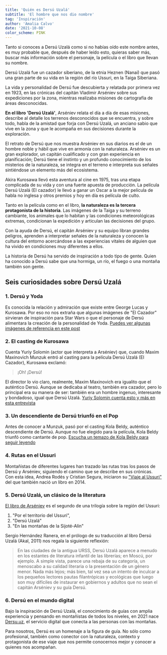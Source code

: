 ```yaml
---
title: 'Quién es Dersú Uzalá'
subtitle: 'El hombre que nos dio nombre'
tag: 'Inspiración'
author: 'Amalia Calvo'
date: '2021-10-08'
color_scheme: PINK
---
```


Tanto si conoces a Dersú Uzalá como si no habías oído este nombre antes, es muy probable que, después de haber leído esto, quieras saber más, buscar más información sobre el personaje, la película o el libro que llevan su nombre.

Dersú Uzalá fue un cazador siberiano, de la etnia Heznen (Nanai) que pasó una gran parte de su vida en la región del río Ussuri, en la Taiga Siberiana.

La vida y personalidad de Dersú fue descubierta y relatada por primera vez en 1923, en las crónicas del capitán Vladimir Arséniev sobre sus expediciones por la zona, mientras realizaba misiones de cartografía de áreas desconocidas.

**En el libro 'Dersú Uzalá'**, Arséniev relata el día a día de esas misiones, describe al detalle los terrenos desconocidos que se encuentra, y sobre todo, habla de la amistad que forja con Dersú Uzalá, un anciano sabio que vive en la zona y que le acompaña en sus decisiones durante la exploración.

El retrato de Dersú que nos muestra Arséniev en sus diarios es el de un hombre noble y hábil que vive en armonía con la naturaleza. Arséniev es un gran explorador, un capitán cualificado y con gran experiencia en planificación; Dersú tiene el instinto y un profundo conocimiento de los misterios de la naturaleza, se integra en el terreno e interpreta sus señales sintiéndose un elemento más del ecosistema.

Akira Kurosawa llevó esta aventura al cine en 1975, tras una etapa complicada de su vida y con una fuerte apuesta de producción. La película Dersú Uzalá (El cazador) le llevó a ganar un Oscar a la mejor película de habla no inglesa y otros premios y hoy en día es película de culto.

Tanto en la película como en el libro, **la naturaleza es la tercera protagonista de la historia**. Las imágenes de la Taiga y su terreno cambiante, los animales que lo habitan y las condiciones meteorológicas extremas, condicionan la expedición y articulan las decisiones del grupo.

Con la ayuda de Dersú, el capitán Arséniev y su equipo libran grandes peligros, aprenden a interpretar señales de la naturaleza y conocen la cultura del entorno acercándose a las experiencias vitales de alguien que ha vivido en condiciones muy diferentes a ellos.

La historia de Dersú ha servido de inspiración a todo tipo de gente. Quien ha conocido a Dersú sabe que una hormiga, un río, el fuego o una montaña también son gente.

## Seis curiosidades sobre Dersú Uzalá

### 1. Dersú y Yoda

Es conocida la relación y admiración que existe entre George Lucas y Kurosawa. Por eso no nos extraña que algunas imágenes de "El Cazador" sirvieran de inspiración para Star Wars o que el personaje de Dersú alimentara la creación de la personalidad de Yoda. [Puedes ver algunas imágenes de referencia en este post](http://fd.noneinc.com/secrethistoryofstarwarscom/secrethistoryofstarwars.com/kurosawa3.html)

### 2. El casting de Kurosawa

Cuenta Yuriy Solomin (actor que interpreta a Arséniev) que, cuando Maxim Maxinovich Munzuk entró al casting para la película Dersú Uzalá (El Cazador), Kurosawa exclamó:

> ¡Oh! ¡Dersú!

El director lo vio claro, realmente, Maxim Maxinovich era igualito que el auténtico Dersú. Aunque se dedicaba al teatro, también era cazador, pero lo principal era su manera de ser: también era un hombre ingenuo, interesante y bondadoso, igual que Dersú Uzalá. [Yuriy Solomin cuenta esto y más en esta entrevista](https://www.youtube.com/watch?v=QtkTZ-4lUuM)

### 3. Un descendiente de Dersú triunfó en el Pop

Antes de conocer a Munzuk, pasó por el casting Kola Beldy, auténtico descendiente de Dersú. Aunque no fue elegido para la película, Kola Beldy triunfó como cantante de pop. [Escucha un temazo de Kola Beldy para seguir leyendo](https://www.youtube.com/watch?v=JLTDhK25Lp0)

### 4. Rutas en el Ussuri

Montañistas de diferentes lugares han trazado las rutas tras los pasos de Dersú y Arséniev, siguiendo el camino que se describe en sus crónicas. Con esta idea, Andrea Rodés y Cristian Segura, iniciaron su ["Viaje al Ussuri"](https://www.todostuslibros.com/libros/viaje-al-ussuri_978-84-941052-4-1#synopsis) del que también nació un libro en 2014.

### 5. Dersú Uzalá, un clásico de la literatura

[El libro de Arséniev](https://www.todostuslibros.com/libros/dersu-uzala_978-84-9793-884-6) es el segundo de una trilogía sobre la región del Ussuri:

1. "Por el territorio del Ussuri",
2. "Dersú Uzalá"
3. "En las montañas de la Sijoté-Alín"

Sergio Hernández Ranera, en el prólogo de su traducción al libro Dersú Uzalá (Akal, 2011) nos regala la siguiente reflexión:

> En las ciudades de la antigua URSS, Dersú Uzalá aparece a menudo en los estantes de literatura infantil de las librerías; en Moscú, por ejemplo. A simple vista, parece una rebaja de su categoría, un menoscabo a su calidad literaria o la presentación de un género menor. Nada más lejos; más bien, tal vez sea un intento de inculcar a los pequeños lectores pautas filantrópicas y ecológicas que luego son muy difíciles de instaurar en gobiernos y adultos que no sean el capitán Arséniev y su guía Dersú.

### 6. Dersú en el mundo digital

Bajo la inspiración de Dersú Uzalá, el conocimiento de guías con amplia experiencia y pensando en montañistas de todos los niveles, en 2021 nace [Dersu.uz](http://dersu.uz), el servicio digital que conecta a las personas con las montañas.

Para nosotros, Dersú es un homenaje a la figura de guía. No sólo como profesional, también como conector con la naturaleza,  contexto y protagonista de ese viaje que nos permite conocernos mejor y conocer a quienes nos acompañan.
